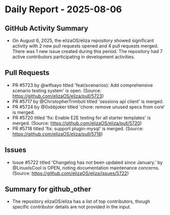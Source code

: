 # Daily Report - 2025-08-06

## GitHub Activity Summary
- On August 6, 2025, the elizaOS/eliza repository showed significant activity with 2 new pull requests opened and 4 pull requests merged. There was 1 new issue created during this period. The repository had 7 active contributors participating in development activities.

## Pull Requests
- PR #5723 by @wtfsayo titled 'feat(scenarios): Add comprehensive scenario testing system' is open. (Source: https://github.com/elizaOS/eliza/pull/5723)
- PR #5717 by @ChristopherTrimboli titled 'sessions api client' is merged.
- PR #5724 by @0xbbjoker titled 'chore: remove unused specs from core' is merged.
- PR #5720 titled 'fix: Enable E2E testing for all starter templates' is merged. (Source: https://github.com/elizaOS/eliza/pull/5720)
- PR #5718 titled 'fix: support plugin-mysql' is merged. (Source: https://github.com/elizaOS/eliza/pull/5718)

## Issues
- Issue #5722 titled 'Changelog has not been updated since January.' by @LinuxIsCool is OPEN, noting documentation maintenance concerns. (Source: https://github.com/elizaOS/eliza/issues/5722)

## Summary for github_other
- The repository elizaOS/eliza has a list of top contributors, though specific contributor details are not provided in the input.